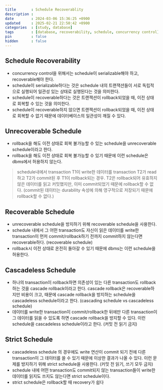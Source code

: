 ```yaml
---
title       : Schedule Recoverablity
description :
date        : 2024-03-06 15:36:25 +0900
updated     : 2025-02-21 22:50:42 +0900
categories  : [study, database]
tags        : [database, recoverability, schedule, concurrency control]
pin         : false
hidden      : false
---
```


## Schedule Recoverability
- concurrency control을 위해서는 schedule이 serializable해야 하고, recoverable해야 한다.
- schedule이 serializable하다는 것은 schedule 내의 트랜잭션들이 서로 독립적으로 실행되어 일관성 있는 상태로 실행된다는 것을 의미한다.
- schedule이 recoverable하다는 것은 트랜잭션이 rollback되었을 때, 이전 상태로 회복할 수 있는 것을 의미한다.
- schedule이 recoverable하지 않으면 트랜잭션이 rollback되었을 때, 이전 상태로 회복할 수 없기 때문에 데이터베이스의 일관성이 깨질 수 있다.

## Unrecoverable Schedule
- rollback을 해도 이전 상태로 회복 불가능할 수 있는 schedule을 unrecoverable schedule이라고 한다.
- rollback을 해도 이전 상태로 회복 불가능할 수 있기 때문에 이런 schedule은 dbms에서 허용하지 않는다.
> schedule내에서 transaction T1이 write한 데이터를 transaction T2가 read하고 T2가 commit된 후 T1이 rollback되는 경우. T2은 rollback되어 유효하지 않은 데이터를 읽고 커밋했지만, 이미 commit되었기 때문에 rollback할 수 없다.
(commit된 데이터는 durability 속성에 의해 영구적으로 저장되기 때문에 rollback할 수 없다.)

## Recoverable Schedule
- unrecoverable schedule을 방지하기 위해 recoverable schedule을 사용한다.
- schedule 내에서 그 어떤 transaction도 자신이 읽은 데이터를 write한 transaction이 먼저 commit/rollback하기 전까지 commit하지 않는다면 recoverable하다. (recoverable schedule) 
- rollback시 이전 상태로 온전히 돌아갈 수 있기 때문에 dbms는 이런 schedule을 허용한다.

## Cascadeless Schedule
- 하나의 transaction이 rollback하면 의존성이 있는 다른 transaction도 rollback하는 것을 cascade rollback이라고 한다. cascade rollback은 recoverable하지만 비용이 크고, 때문에 cascade rollback을 방지하는 schedule을 cascadeless schedule이라고 한다.
(cascading schedule vs cascadeless schedule)
- 데이터를 write한 transaction이 commit/rollback한 뒤에만 다른 transaction이 그 데이터를 읽을 수 있도록 하면 cascade rollback을 방지할 수 있다. 이런 schedule을 cascadeless schedule이라고 한다. (커밋 전 읽기 금지)

## Strict Schedule
- cascadeless schedule 의 경우에도 write 연산이 commit 되기 전에 다른 transaction이 그 데이터를 쓸 수 있기 때문에 이상한 결과가 나올 수 있다. 이런 문제를 방지하기 위해 strict schedule을 사용한다. (커밋 전 읽기, 쓰기 모두 금지)
- schedule 내에 어떤 transaction도 commit되지 않는 transaction들이 write한 데이터를 읽지도 쓰지도 않는다면 strict schedule이다.
- strict schedule은 rollback할 때 recovery가 쉽다